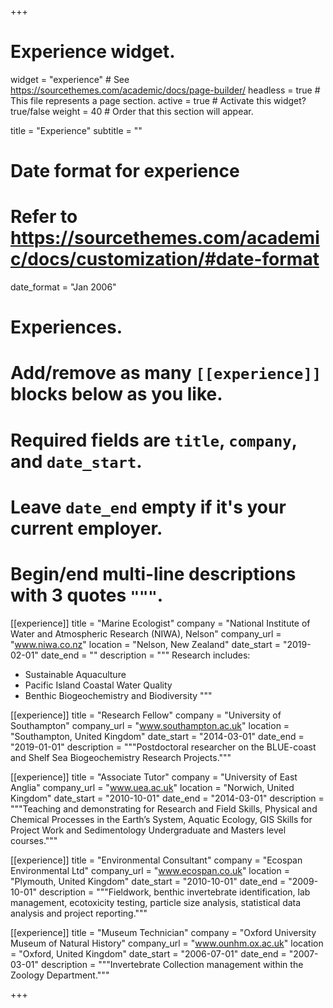+++
# Experience widget.
widget = "experience"  # See https://sourcethemes.com/academic/docs/page-builder/
headless = true  # This file represents a page section.
active = true  # Activate this widget? true/false
weight = 40  # Order that this section will appear.

title = "Experience"
subtitle = ""

# Date format for experience
#   Refer to https://sourcethemes.com/academic/docs/customization/#date-format
date_format = "Jan 2006"

# Experiences.
#   Add/remove as many `[[experience]]` blocks below as you like.
#   Required fields are `title`, `company`, and `date_start`.
#   Leave `date_end` empty if it's your current employer.
#   Begin/end multi-line descriptions with 3 quotes `"""`.
[[experience]]
  title = "Marine Ecologist"
  company = "National Institute of Water and Atmospheric Research (NIWA), Nelson"
  company_url = "www.niwa.co.nz"
  location = "Nelson, New Zealand"
  date_start = "2019-02-01"
  date_end = ""
  description = """
  Research includes:
  
  * Sustainable Aquaculture
  * Pacific Island Coastal Water Quality
  * Benthic Biogeochemistry and Biodiversity
  """

[[experience]]
  title = "Research Fellow"
  company = "University of Southampton"
  company_url = "www.southampton.ac.uk"
  location = "Southampton, United Kingdom"
  date_start = "2014-03-01"
  date_end = "2019-01-01"
  description = """Postdoctoral researcher on the BLUE-coast and Shelf Sea Biogeochemistry Research Projects."""

[[experience]]
  title = "Associate Tutor"
  company = "University of East Anglia"
  company_url = "www.uea.ac.uk"
  location = "Norwich, United Kingdom"
  date_start = "2010-10-01"
  date_end = "2014-03-01"
  description = """Teaching and demonstrating for Research and Field Skills, Physical and Chemical Processes in the Earth’s System, Aquatic Ecology, GIS Skills for Project Work and Sedimentology Undergraduate and Masters level courses."""

[[experience]]
  title = "Environmental Consultant"
  company = "Ecospan Environmental Ltd"
  company_url = "www.ecospan.co.uk"
  location = "Plymouth, United Kingdom"
  date_start = "2010-10-01"
  date_end = "2009-10-01"
  description = """Fieldwork, benthic invertebrate identification, lab management, ecotoxicity testing, particle size analysis, statistical data analysis and project reporting."""

[[experience]]
  title = "Museum Technician"
  company = "Oxford University Museum of Natural History"
  company_url = "www.ounhm.ox.ac.uk"
  location = "Oxford, United Kingdom"
  date_start = "2006-07-01"
  date_end = "2007-03-01"
  description = """Invertebrate Collection management within the Zoology Department."""

+++
